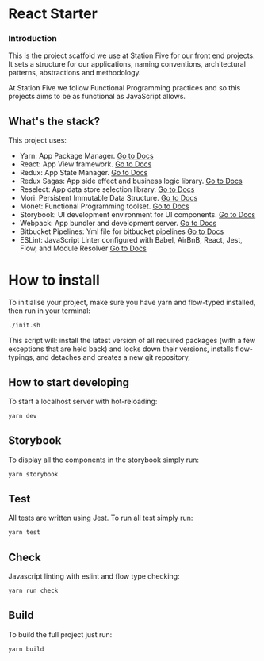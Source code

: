 # React Starter
### Introduction
This is the project scaffold we use at Station Five for our front end projects. It sets a structure for our applications, naming conventions, architectural patterns, abstractions and methodology.

At Station Five we follow Functional Programming practices and so this projects aims to be as functional as JavaScript allows.

## What's the stack?
This project uses:

* Yarn: App Package Manager. [Go to Docs](https://yarnpkg.com/en/docs/getting-started)
* React: App View framework. [Go to Docs](https://facebook.github.io/react/docs/installation.html)
* Redux: App State Manager. [Go to Docs](https://github.com/reactjs/redux)
* Redux Sagas: App side effect and business logic library. [Go to Docs](https://github.com/redux-saga/redux-saga)
* Reselect: App data store selection library. [Go to Docs](https://github.com/reactjs/reselect)
* Mori: Persistent Immutable Data Structure. [Go to Docs](http://swannodette.github.io/mori/)
* Monet: Functional Programming toolset. [Go to Docs](https://monet.github.io/monet.js/)
* Storybook: UI development environment for UI components. [Go to Docs](https://storybook.js.org/basics/introduction/)
* Webpack: App bundler and development server. [Go to Docs](https://webpack.js.org/guides/)
* Bitbucket Pipelines: Yml file for bitbucket pipelines [Go to Docs](https://bitbucket.org/product/features/pipelines)
* ESLint: JavaScript Linter configured with Babel, AirBnB, React, Jest, Flow, and Module Resolver [Go to Docs](https://eslint.org/docs/user-guide/getting-started)

# How to install
To initialise your project, make sure you have yarn and flow-typed installed, then run in your terminal:
```bash
./init.sh
```

This script will: install the latest version of all required packages (with a few exceptions that are held back) and locks down their versions, installs flow-typings, and detaches and creates a new git repository, 

## How to start developing
To start a localhost server with hot-reloading:
```bash
yarn dev
```

## Storybook
To display all the components in the storybook simply run:
```bash
yarn storybook
```

## Test
All tests are written using Jest. To run all test simply run:
```bash
yarn test
```

## Check
Javascript linting with eslint and flow type checking:
```bash
yarn run check
```

## Build
To build the full project just run:
```bash
yarn build
```
